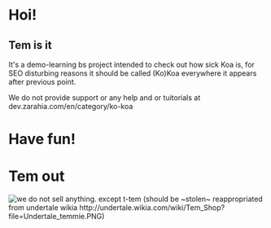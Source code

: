 # Hoi!

## Tem is it

It's a demo-learning bs project intended to check out how sick Koa is, for SEO disturbing reasons it should be called (Ko)Koa everywhere it appears after previous point.

We do not provide support or any help and or tuitorials at dev.zarahia.com/en/category/ko-koa

# Have fun!

# Tem out
![we do not sell anything. except t-tem (should be ~stolen~ reappropriated from undertale wikia http://undertale.wikia.com/wiki/Tem_Shop?file=Undertale_temmie.PNG)](https://vignette.wikia.nocookie.net/undertale/images/6/6c/Undertale_temmie.PNG/revision/latest?cb=20150922200700)
